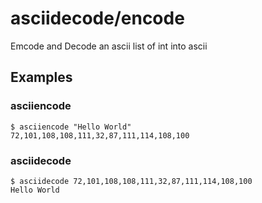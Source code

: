 # asciidecode/encode
Emcode and Decode an ascii list of int into ascii

## Examples

### asciiencode
```
$ asciiencode "Hello World"
72,101,108,108,111,32,87,111,114,108,100
```

### asciidecode
```
$ asciidecode 72,101,108,108,111,32,87,111,114,108,100
Hello World
```
